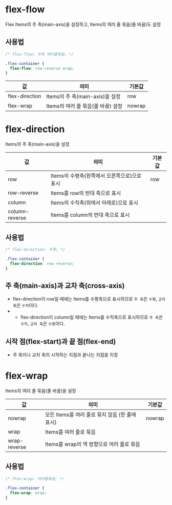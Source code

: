 # flex-flow

Flex Items의 주 축(main-axis)을 설정하고, Items의 여러 줄 묶음(줄 바꿈)도 설정

## 사용법

```css
/* flex-flow: 주축 여러줄묶음; */

.flex-container {
  flex-flow: row-reverse wrap;
}
```

| 값             | 의미                               | 기본값 |
| -------------- | ---------------------------------- | ------ |
| flex-direction | Items의 주 축(main-axis)을 설정    | row    |
| flex-wrap      | Items의 여러 줄 묶음(줄 바꿈) 설정 | nowrap |

# flex-direction

Items의 주 축(main-axis)을 설정

| 값             | 의미                                         | 기본값 |
| -------------- | -------------------------------------------- | ------ |
| row            | Items의 수평축(왼쪽에서 오른쪽으로)으로 표시 | row    |
| row-reverse    | Items를 row의 반대 축으로 표시               |        |
| column         | Items의 수직축(위에서 아래로)으로 표시       |        |
| column-reverse | Items를 column의 반대 축으로 표시            |        |

## 사용법

```css
/* flex-direction: 주축; */

.flex-container {
  flex-direction: row-reverse;
}
```

## 주 축(main-axis)과 교차 축(cross-axis)

- flex-direction이 row일 때에는 Items를 수평축으로 표시하므로 `주 축`은 `수평`, `교차 축`은 `수직`이다.
- - flex-direction이 column일 때에는 Items를 수직축으로 표시하므로 `주 축`은 `수직`, `교차 축`은 `수평`이다.

## 시작 점(flex-start)과 끝 점(flex-end)

- 주 축이나 교차 축의 시작하는 지점과 끝나는 지점을 지칭

# flex-wrap

Items의 여러 줄 묶음(줄 바꿈)을 설정

| 값           | 의미                                            | 기본값 |
| ------------ | ----------------------------------------------- | ------ |
| nowrap       | 모든 Items를 여러 줄로 묶지 않음 (한 줄에 표시) | nowrap |
| wrap         | Items를 여러 줄로 묶음                          |        |
| wrap-reverse | Items를 wrap의 역 방향으로 여러 줄로 묶음       |        |

## 사용법

```css
/* flex-wrap: 여러줄묶음; */

.flex-container {
  flex-wrap: wrap;
}
```
